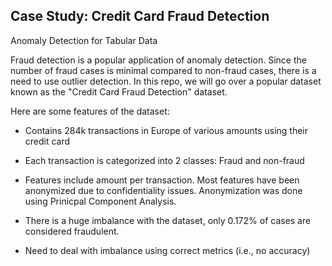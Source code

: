## Case Study: Credit Card Fraud Detection
Anomaly Detection for Tabular Data

Fraud detection is a popular application of anomaly detection. Since the number of fraud cases is minimal compared to non-fraud cases, there is a need to use outlier detection. In this repo, we will go over a popular dataset known as the "Credit Card Fraud Detection" dataset.

Here are some features of the dataset:


*   Contains 284k transactions in Europe of various amounts using their credit card
*   Each transaction is categorized into 2 classes: Fraud and non-fraud

* Features include amount per transaction. Most features have been anonymized due to confidentiality issues. Anonymization was done using Prinicpal Component Analysis.  

* There is a huge imbalance with the dataset, only 0.172% of cases are considered fraudulent.

* Need to deal with imbalance using correct metrics (i.e., no accuracy)


